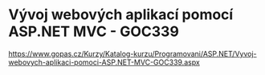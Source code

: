 # Vývoj webových aplikací pomocí ASP.NET MVC - GOC339
https://www.gopas.cz/Kurzy/Katalog-kurzu/Programovani/ASP.NET/Vyvoj-webovych-aplikaci-pomoci-ASP.NET-MVC-GOC339.aspx

